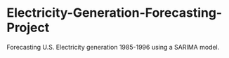# Electricity-Generation-Forecasting-Project
Forecasting U.S. Electricity generation 1985-1996 using a SARIMA model.
